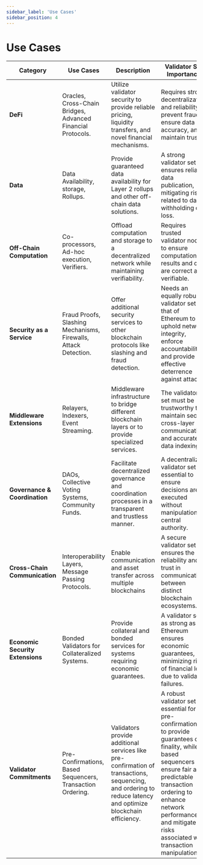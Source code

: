 ```yaml
---
sidebar_label: 'Use Cases'
sidebar_position: 4
---
```


# Use Cases

| Category | Use Cases | Description | Validator Set Importance |
|---|---|---|---|
| **DeFi** | Oracles, Cross-Chain Bridges, Advanced Financial Protocols. | Utilize validator security to provide reliable pricing, liquidity transfers, and novel financial mechanisms. | Requires strong decentralization and reliability to prevent fraud, ensure data accuracy, and maintain trust. |
| **Data** | Data Availability, storage, Rollups. | Provide guaranteed data availability for Layer 2 rollups and other off-chain data solutions. | A strong validator set ensures reliable data publication, mitigating risks related to data withholding or loss. |
| **Off-Chain Computation** | Co-processors, Ad-hoc execution, Verifiers. | Offload computation and storage to a decentralized network while maintaining verifiability. | Requires trusted validator nodes to ensure computation results and data are correct and verifiable. |
| **Security as a Service** | Fraud Proofs, Slashing Mechanisms, Firewalls, Attack Detection. | Offer additional security services to other blockchain protocols like slashing and fraud detection. | Needs an equally robust validator set to that of Ethereum to uphold network integrity, enforce accountability, and provide effective deterrence against attacks. |
| **Middleware Extensions** | Relayers, Indexers, Event Streaming. | Middleware infrastructure to bridge different blockchain layers or to provide specialized services. | The validator set must be trustworthy to maintain secure cross-layer communication and accurate data indexing. |
| **Governance & Coordination** | DAOs, Collective Voting Systems, Community Funds. | Facilitate decentralized governance and coordination processes in a transparent and trustless manner. | A decentralized validator set is essential to ensure decisions are executed without manipulation or central authority. |
| **Cross-Chain Communication** | Interoperability Layers, Message Passing Protocols. | Enable communication and asset transfer across multiple blockchains | A secure validator set ensures the reliability and trust in communication between distinct blockchain ecosystems. |
| **Economic Security Extensions** | Bonded Validators for Collateralized Systems. | Provide collateral and bonded services for systems requiring economic guarantees. | A validator set as strong as Ethereum ensures economic guarantees, minimizing risk of financial loss due to validator failures. |
| **Validator Commitments** | Pre-Confirmations, Based Sequencers, Transaction Ordering. | Validators provide additional services like pre-confirmation of transactions, sequencing, and ordering to reduce latency and optimize blockchain efficiency. | A robust validator set is essential for pre-confirmations to provide guarantees on finality, while based sequencers ensure fair and predictable transaction ordering to enhance network performance and mitigate risks associated with transaction manipulation. |

